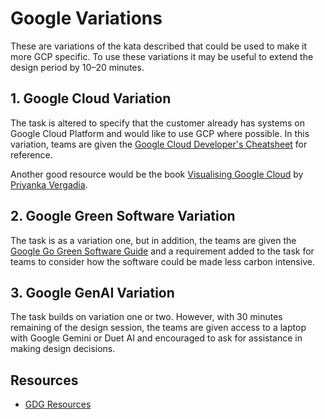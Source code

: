 # Google Variations

These are variations of the kata described that could be used to make it more
GCP specific. To use these variations it may be useful to extend the design
period by 10–20 minutes.

## 1. Google Cloud Variation

The task is altered to specify that the customer already has systems on Google
Cloud Platform and would like to use GCP where possible. In this variation,
teams are given
the [Google Cloud Developer's Cheatsheet](./materials/google/gcp-poster.pdf) for
reference.

Another good resource would be the
book [Visualising Google Cloud](https://cloud.google.com/blog/topics/developers-practitioners/introducing-visualizing-google-cloud-101-illustrated-references-cloud-engineers-and-architects)
by [Priyanka Vergadia](https://www.linkedin.com/in/pvergadia/).

## 2. Google Green Software Variation

The task is as a variation one, but in addition, the teams are given
the [Google Go Green Software Guide](./materials/google/google-green-software.pdf)
and a requirement added to the task for teams to consider how the software could
be made less carbon intensive.

## 3. Google GenAI Variation

The task builds on variation one or two. However, with 30 minutes remaining of
the design session, the teams are given access to a laptop with Google Gemini or
Duet AI and encouraged to ask for assistance in making design decisions.

## Resources

* [GDG Resources](https://communityleads.dev/home/event-resources/all-meetup-content/content-hub-cloud/cloud-architecture)
